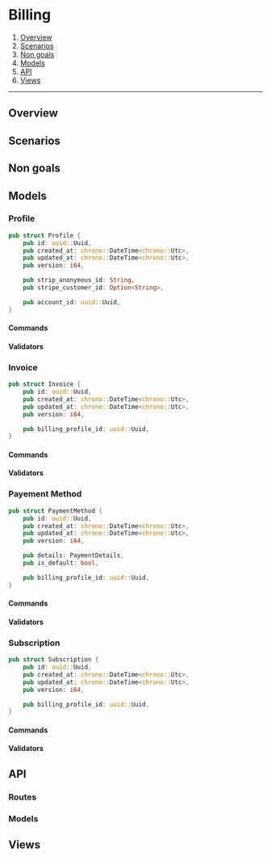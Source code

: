 # Billing


1. [Overview](#overview)
2. [Scenarios](#scenarios)
3. [Non goals](#non-goals)
4. [Models](#models)
5. [API](#api)
6. [Views](#views)

-------------------


## Overview

## Scenarios


## Non goals




## Models

### Profile

```rust
pub struct Profile {
    pub id: uuid::Uuid,
    pub created_at: chrono::DateTime<chrono::Utc>,
    pub updated_at: chrono::DateTime<chrono::Utc>,
    pub version: i64,

    pub strip_anonymous_id: String,
    pub stripe_customer_id: Option<String>,

    pub account_id: uuid::Uuid,
}
```

#### Commands

#### Validators


### Invoice

```rust
pub struct Invoice {
    pub id: uuid::Uuid,
    pub created_at: chrono::DateTime<chrono::Utc>,
    pub updated_at: chrono::DateTime<chrono::Utc>,
    pub version: i64,

    pub billing_profile_id: uuid::Uuid,
}
```

#### Commands

#### Validators


### Payement Method

```rust
pub struct PaymentMethod {
    pub id: uuid::Uuid,
    pub created_at: chrono::DateTime<chrono::Utc>,
    pub updated_at: chrono::DateTime<chrono::Utc>,
    pub version: i64,

    pub details: PaymentDetails,
    pub is_default: bool,

    pub billing_profile_id: uuid::Uuid,
}
```

#### Commands

#### Validators


### Subscription

```rust
pub struct Subscription {
    pub id: uuid::Uuid,
    pub created_at: chrono::DateTime<chrono::Utc>,
    pub updated_at: chrono::DateTime<chrono::Utc>,
    pub version: i64,

    pub billing_profile_id: uuid::Uuid,
}
```

#### Commands

#### Validators


## API

### Routes

### Models



## Views
